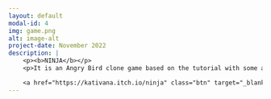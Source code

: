 ```yaml
---
layout: default
modal-id: 4
img: game.png
alt: image-alt
project-date: November 2022
description: |
    <p><b>NINJA</b></p>
    <p>It is an Angry Bird clone game based on the tutorial with some additional tweaks from my side. I`ve made it using <b>Pygame</b> and deployed it on the Itch platform.</p> 

    <a href="https://kativana.itch.io/ninja" class="btn" target="_blank"><b>CLICK HERE FOR THE GAME</b></a>
---
```

